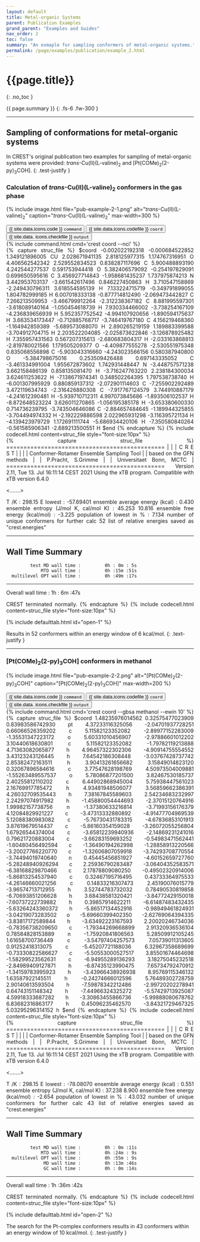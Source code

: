 ```yaml
---
layout: default
title: Metal-organic Systems
parent: Publication Examples
grand_parent: "Examples and Guides"
nav_order: 2
toc: false
summary: "An exmaple for sampling conformers of metal-organic systems."
permalink: /page/examples/publication/example_2.html
---
```


# {{page.title}}
{: .no_toc }

{{ page.summary }}
{: .fs-6 .fw-300 }

---

## Sampling of conformations for metal-organic systems

In CREST's original publication two examples for sampling of metal-organic
systems were provided: *trans*-Cu(II)(L-valine)<sub>2</sub> and
[Pt(COMe)<sub>2</sub>(2-py)<sub>3</sub>COH]. 
{: .test-justify }

### Calculation of <i>trans</i>-Cu(II)(L-valine)<sub>2</sub> conformers in the gas phase

{% include image.html file="pub-example-2-1.png" alt="<i>trans</i>-Cu(II)(L-valine)<sub>2</sub>" caption="<i>trans</i>-Cu(II)(L-valine)<sub>2</sub>" max-width=300 %}

<!-- Tab links -->
<div class="tab card">
  <button class="tablinks tab-id-1" onclick="openTabId(event, 'tab-1-1', 'tab-id-1')" id="open-1">{{ site.data.icons.code }} <code>command</code></button>
  <button class="tablinks tab-id-1" onclick="openTabId(event, 'tab-1-2', 'tab-id-1')">{{ site.data.icons.codefile }} <code>coord</code></button>
  <button class="tablinks tab-id-1" onclick="openTabId(event, 'tab-1-3', 'tab-id-1')">{{ site.data.  icons.checkfile }} <code>output</code></button>
</div>
<!-- Tab content -->
<div id="tab-1-1" class="tabcontent tab-id-1" style="text-align:justify">
{% include command.html cmd='crest coord <span class="nt">--nci</span>' %}
</div>
<div id="tab-1-2" class="tabcontent tab-id-1" style="text-align:justify">
{% capture struc_file %}
$coord
 -0.002022192318         -0.000684522852          1.349121896005     CU
  2.028671941135          2.818125977315          1.174767316951     O
  4.406562542342          2.529552834523          0.838287117696     C
  5.900488893190          4.242544277537          0.591753944418     O
  5.382406579092         -0.254197829091          0.699650595616     C
  3.456927714843         -1.958681435237          1.737975874213     N
  3.442953703137         -3.661542617496          0.846227450863     H
  3.710547158869         -2.249430796311          3.618554595139     H
  7.133224715719         -0.349791899055          1.804782999185     H
  6.007018333138         -0.877714812490         -2.069473442827     C
  7.266213509953         -3.466799912264         -2.312238367182     C
  8.881995597301         -3.618089140164         -1.050454618739     H
  7.930334466002         -3.738254167109         -4.236839656939     H
  5.952357752542         -4.994107920656         -1.890594175637     H
  3.663534173447         -0.712885768717         -3.746419767180     C
  4.156219468360         -1.164942859389         -5.689573088070     H
  2.890265219159          1.189883399588         -3.704912704715     H
  2.203522204085         -2.025873622846         -3.126878925482     H
  7.355957431563          0.567207315613         -2.680683804317     H
 -2.033163868813         -2.819780021566          1.179505209377     O
 -4.409877555278         -2.530551975348          0.835068556898     C
 -5.903043316660         -4.243023566156          0.580387940800     O
 -5.384798675016          0.253509426488          0.697143335052     C
 -3.461334991004          1.955672873602          1.742931448447     N
 -3.448757571238          3.662158486139          0.858135081470     H
 -3.716247763220          2.238184300034          3.624611253622     H
 -7.138671974341          0.348502264395          1.797538738740     H
 -6.001307995929          0.880859137312         -2.072901114603     C
 -7.255902292489          3.472119634743         -2.316426880308     C
 -7.917767124579          3.744910887179         -4.241612390481     H
 -5.939710712311          4.997073845686         -1.893506102537     H
 -8.872648523224          3.626011270865         -1.056195385178     H
 -3.653380600330          0.714736239795         -3.743504646086     C
 -2.884657484645         -1.189944325855         -3.704494974332     H
 -2.192229886598          2.022965931298         -3.116395721134     H
 -4.139423979729          1.172691111744         -5.686934420106     H
 -7.350580840264         -0.561585906341         -2.689213500551     H
$end
{% endcapture %}
{% include codecell.html content=struc_file style="font-size:10px" %}
</div>
<div id="tab-1-3" class="tabcontent tab-id-1" style="text-align:justify">
{% capture struc_file %}
       ==============================================
       |                                            |
       |                 C R E S T                  |
       |                                            |
       |  Conformer-Rotamer Ensemble Sampling Tool  |
       |          based on the GFN methods          |
       |             P.Pracht, S.Grimme             |
       |          Universitaet Bonn, MCTC           |
       ==============================================
       Version 2.11, Tue 13. Jul 16:11:14 CEST 2021
  Using the xTB program. Compatible with xTB version 6.4.0

<.......>

T /K                                  :   298.15
E lowest                              :   -57.69401
ensemble average energy (kcal)        :    0.430
ensemble entropy (J/mol K, cal/mol K) :   45.253   10.816
ensemble free energy (kcal/mol)       :   -3.225
population of lowest in %             :    7.134
 number of unique conformers for further calc           52
 list of relative energies saved as "crest.energies"

 -----------------
 Wall Time Summary
 -----------------
             test MD wall time :         0h : 0m : 5s
                 MTD wall time :         0h :15m :51s
      multilevel OPT wall time :         0h :49m :17s
--------------------
Overall wall time  : 1h : 6m :47s

 CREST terminated normally.
{% endcapture %}
{% include codecell.html content=struc_file style="font-size:10px" %}
</div>
{% include defaulttab.html id="open-1" %}

Results in 52 conformers within an energy window of 6 kcal/mol.
{: .text-justify }


---

### [Pt(COMe)<sub>2</sub>(2-py)<sub>3</sub>COH] conformers in methanol


{% include image.html file="pub-example-2-2.png" alt="[Pt(COMe)<sub>2</sub>(2-py)<sub>3</sub>COH]" caption="[Pt(COMe)<sub>2</sub>(2-py)<sub>3</sub>COH]" max-width=200 %}


<!-- Tab links -->
<div class="tab card">
  <button class="tablinks tab-id-2" onclick="openTabId(event, 'tab-2-1', 'tab-id-2')" id="open-2">{{ site.data.icons.code }} <code>command</code></button>
  <button class="tablinks tab-id-2" onclick="openTabId(event, 'tab-2-2', 'tab-id-2')">{{ site.data.icons.codefile }} <code>coord</code></button>
  <button class="tablinks tab-id-2" onclick="openTabId(event, 'tab-2-3', 'tab-id-2')">{{ site.data.  icons.checkfile }} <code>output</code></button>
</div>
<!-- Tab content -->
<div id="tab-2-1" class="tabcontent tab-id-2" style="text-align:justify">
{% include command.html cmd='crest coord <span class="nt">--gbsa</span> methanol <span class="nt">--ewin</span> 10' %}
</div>
<div id="tab-2-2" class="tabcontent tab-id-2" style="text-align:justify">
{% capture struc_file %}
$coord
    1.48235976014562      0.32575477023909      0.83983586742930      pt
    4.37233116325056     -2.04701937728251      0.66066526359202       c
    5.11582123352082     -2.89977152283009     -1.35531347223172       o
    5.60331010456907     -2.97886601012202      3.10440618630801       c
    5.11582123352082     -1.79782119213888      4.71363082065877       h
    4.96457322302306     -4.90914755554552      3.43123243126445       h
    7.64542186308448     -3.03767428737742      2.85382472163511       h
    3.90413261656682      3.15849014823120      0.32067896584616       c
    3.77547628198769      4.50973504009881     -1.55263489557537       o
    5.78086877201500      3.82467530185737      2.40255812110202       c
    6.44902868945004      5.75938447561023      2.16769917785472       h
    4.93481948506077      3.56859662386391      4.26032709535443       h
    7.38167845589603      2.54234683232997      2.24297074917982       h
   -1.45880054444693     -2.37015120764916      1.99982157738756       n
   -1.37380633216814     -3.71993156176379      4.12084829921227       c
   -3.47313332880892     -4.91477704969539      5.12088380983082       c
   -5.76730431783315     -4.67836853101913      3.87619679514437       c
   -5.86160354159028     -3.26072055256804      1.67926544374004       c
   -3.65812239940936     -2.14869231241016      0.79621720883004       c
   -3.66283159693252     -0.54983471562441     -1.60480456492594       c
   -1.36490194262998     -1.28858913220566     -3.20027766220770       c
   -1.32606807059918     -3.74293708770554     -3.74494019740640       n
    0.45445456851927     -4.60152659727760     -5.28248940926294       c
    2.25936790283487     -3.06404352583571     -6.38168829870466       c
    2.17878809080250     -0.49502320914006     -5.86813254537940       c
    0.32467195716495      0.43733364975533     -4.26146660021256       c
    0.14833216307473      2.45190076015779     -3.96574713712955       h
    3.52744783732032      0.78490530819858     -6.70693851206628       h
    3.68438581320421     -3.84772429150018     -7.60737222739882       h
    0.39857914622211     -6.61487483432435     -5.63264243360372       h
   -5.86517134452916     -0.98949461824931     -3.04219073283502       o
   -5.69660399402350     -2.62769064394335     -3.83817172589844       h
   -3.63492223167593      2.20020246734036     -0.78356738209650       c
   -1.79344269668899      2.91320936536104      0.78584828153889       n
   -1.75920841806563      5.28509912105245      1.61658700736449       c
   -3.54797404257573      7.05739011313605      0.91252418313075       c
   -5.45207721188036      6.32967358689699     -0.73330822586627       c
   -5.50553000527517      3.85501674464698     -1.58299523562631       c
   -6.94955289136293      3.18275045232518     -2.84989409127871       h
   -6.87435123990475      7.65734792470912     -1.34159783995923       h
   -3.43966438926938      8.95769115346132      1.63587922145511       h
   -0.24274666012596      5.76489302728759      2.90140613593504       h
   -7.59878342212486     -2.99720202278941      0.64743151148342       h
   -7.44966324325272     -5.57429713925087      4.59918333687282       h
   -3.30863455866736     -5.99888080678762      6.83682316863177       h
    0.45096235462570     -3.84321729467325      5.03295296314152       h
$end
{% endcapture %}
{% include codecell.html content=struc_file style="font-size:10px" %}
</div>
<div id="tab-2-3" class="tabcontent tab-id-2" style="text-align:justify">
{% capture struc_file %}
       ==============================================
       |                                            |
       |                 C R E S T                  |
       |                                            |
       |  Conformer-Rotamer Ensemble Sampling Tool  |
       |          based on the GFN methods          |
       |             P.Pracht, S.Grimme             |
       |          Universitaet Bonn, MCTC           |
       ==============================================
       Version 2.11, Tue 13. Jul 16:11:14 CEST 2021
  Using the xTB program. Compatible with xTB version 6.4.0

<.......>

T /K                                  :   298.15
E lowest                              :   -78.08070
ensemble average energy (kcal)        :    0.551
ensemble entropy (J/mol K, cal/mol K) :   37.238    8.900
ensemble free energy (kcal/mol)       :   -2.654
population of lowest in %             :   43.032
 number of unique conformers for further calc           43
 list of relative energies saved as "crest.energies"

 -----------------
 Wall Time Summary
 -----------------
             test MD wall time :         0h : 0m :11s
                 MTD wall time :         0h :24m : 9s
      multilevel OPT wall time :         0h :55m : 9s
                  MD wall time :         0h :13m :46s
                  GC wall time :         0h : 0m :14s
--------------------
Overall wall time  : 1h :36m :42s

 CREST terminated normally.
{% endcapture %}
{% include codecell.html content=struc_file style="font-size:10px" %}
</div>
{% include defaulttab.html id="open-2" %}

The search for the Pt-complex conformers results in 43 conformers within an energy window of 10 kcal/mol.
{: .test-justify }

